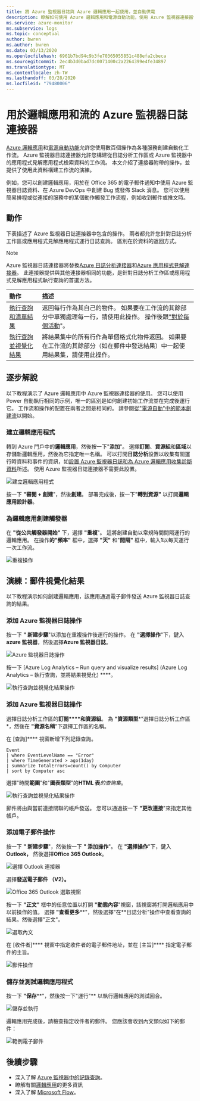 ```yaml
---
title: 將 Azure 監視器日誌與 Azure 邏輯應用一起使用，並自動供電
description: 瞭解如何使用 Azure 邏輯應用和電源自動功能，使用 Azure 監視器連接器快速自動執行可重複的進程。
ms.service: azure-monitor
ms.subservice: logs
ms.topic: conceptual
author: bwren
ms.author: bwren
ms.date: 03/13/2020
ms.openlocfilehash: 6961b7bd94c9b3fe70365055851c488efa2cbeca
ms.sourcegitcommit: 2ec4b3d0bad7dc0071400c2a2264399e4fe34897
ms.translationtype: MT
ms.contentlocale: zh-TW
ms.lasthandoff: 03/28/2020
ms.locfileid: "79480006"
---
```

# <a name="azure-monitor-logs-connector-for-logic-apps-and-flow"></a>用於邏輯應用和流的 Azure 監視器日誌連接器
[Azure 邏輯應用](/azure/logic-apps/)和[電源自動功能](https://ms.flow.microsoft.com)允許您使用數百個操作為各種服務創建自動化工作流。 Azure 監視器日誌連接器允許您構建從日誌分析工作區或 Azure 監視器中的應用程式見解應用程式檢索資料的工作流。 本文介紹了連接器附帶的操作，並提供了使用此資料構建工作流的演練。

例如，您可以創建邏輯應用，用於在 Office 365 的電子郵件通知中使用 Azure 監視器日誌資料、在 Azure DevOps 中創建 Bug 或發佈 Slack 消息。  您可以使用簡易排程或從連接的服務中的某個動作觸發工作流程，例如收到郵件或推文時。 

## <a name="actions"></a>動作
下表描述了 Azure 監視器日誌連接器中包含的操作。 兩者都允許您針對日誌分析工作區或應用程式見解應用程式運行日誌查詢。 區別在於資料的返回方式。

> [!NOTE]
> Azure 監視器日誌連接器將替換[Azure 日誌分析連接器](https://docs.microsoft.com/connectors/azureloganalytics/)和[Azure 應用程式見解連接器](https://docs.microsoft.com/connectors/applicationinsights/)。 此連接器提供與其他連接器相同的功能，是針對日誌分析工作區或應用程式見解應用程式執行查詢的首選方法。


| 動作 | 描述 |
|:---|:---|
| [執行查詢和清單結果](https://docs.microsoft.com/connectors/azuremonitorlogs/#run-query-and-list-results) | 返回每行作為其自己的物件。 如果要在工作流的其餘部分中單獨處理每一行，請使用此操作。 操作後跟["對於每個活動](../../logic-apps/logic-apps-control-flow-loops.md#foreach-loop)"。 |
| [執行查詢並視覺化結果](https://docs.microsoft.com/connectors/azuremonitorlogs/#run-query-and-visualize-results) | 將結果集中的所有行作為單個格式化物件返回。 如果要在工作流的其餘部分（如在郵件中發送結果）中一起使用結果集，請使用此操作。  |

## <a name="walkthroughs"></a>逐步解說
以下教程演示了 Azure 邏輯應用中 Azure 監視器連接器的使用。 您可以使用 Power 自動執行相同的示例，唯一的區別是如何創建初始工作流並在完成後運行它。 工作流和操作的配置在兩者之間是相同的。 請參閱[從"電源自動"中的範本創建流](https://docs.microsoft.com/power-automate/get-started-logic-template)以開始。


### <a name="create-a-logic-app"></a>建立邏輯應用程式

轉到 Azure 門戶中的**邏輯應用**，然後按一下"**添加**"。 選擇**訂閱**、**資源組**和**區域**以存儲新邏輯應用，然後為它指定唯一名稱。 可以打開**日誌分析**設置以收集有關運行時資料和事件的資訊，如[設置 Azure 監視器日誌和為 Azure 邏輯應用收集診斷資料](../../logic-apps/monitor-logic-apps-log-analytics.md)所述。 使用 Azure 監視器日誌連接器不需要此設置。

![建立邏輯應用程式](media/logicapp-flow-connector/create-logic-app.png)


按一下 **"審閱 + 創建**"，然後**創建**。 部署完成後，按一下"**轉到資源"** 以打開**邏輯應用設計器**。

### <a name="create-a-trigger-for-the-logic-app"></a>為邏輯應用創建觸發器
在 **"從公共觸發器開始"** 下，選擇 **"重複**"。 這將創建自動以常規時間間隔運行的邏輯應用。 在操作**的"頻率"** 框中，選擇 **"天"** 和"**間隔"** 框中，輸入**1**以每天運行一次工作流。

![重複操作](media/logicapp-flow-connector/recurrence-action.png)

## <a name="walkthrough-mail-visualized-results"></a>演練：郵件視覺化結果
以下教程演示如何創建邏輯應用，該應用通過電子郵件發送 Azure 監視器日誌查詢的結果。 

### <a name="add-azure-monitor-logs-action"></a>添加 Azure 監視器日誌操作
按一下 **" 新建步驟**"以添加在重複操作後運行的操作。 在 **"選擇操作**"下，鍵入**azure 監視器**，然後選擇**Azure 監視器日誌**。

![Azure 監視器日誌操作](media/logicapp-flow-connector/select-azure-monitor-connector.png)

按一下 [Azure Log Analytics – Run query and visualize results] \(Azure Log Analytics – 執行查詢，並將結果視覺化) ****。

![執行查詢並視覺化結果操作](media/logicapp-flow-connector/select-query-action-visualize.png)


### <a name="add-azure-monitor-logs-action"></a>添加 Azure 監視器日誌操作

選擇日誌分析工作區的**訂閱****和資源組**。 為 **"資源類型***"選擇日誌分析工作區*，然後在 **"資源名稱**"下選擇工作區的名稱。

在 [查詢]**** 視窗新增下列記錄查詢。  

```Kusto
Event
| where EventLevelName == "Error" 
| where TimeGenerated > ago(1day)
| summarize TotalErrors=count() by Computer
| sort by Computer asc   
```

選擇"時間**範圍**"和"**圖表類型**"的**HTML 表***的查詢集*。
   
![執行查詢並視覺化結果操作](media/logicapp-flow-connector/run-query-visualize-action.png)

郵件將由與當前連接關聯的帳戶發送。 您可以通過按一下 **"更改連接**"來指定其他帳戶。

### <a name="add-email-action"></a>添加電子郵件操作

按一下 **" 新建步驟**"，然後按一下 **" 添加操作**"。 在 **"選擇操作**"下，鍵入**Outlook，** 然後選擇**Office 365 Outlook**。

![選擇 Outlook 連接器](media/logicapp-flow-connector/select-outlook-connector.png)

選擇**發送電子郵件 （V2）。**

![Office 365 Outlook 選取視窗](media/logicapp-flow-connector/select-mail-action.png)

按一下 **"正文"** 框中的任意位置以打開 **"動態內容**"視窗，該視窗將打開邏輯應用中以前操作的值。 選擇 **"查看更多****"，然後選擇"在**日誌分析"操作中查看查詢的結果。然後選擇"正文"。

![選取內文](media/logicapp-flow-connector/select-body.png)

在 [收件者]**** 視窗中指定收件者的電子郵件地址，並在 [主旨]**** 指定電子郵件的主旨。 

![郵件操作](media/logicapp-flow-connector/mail-action.png)


### <a name="save-and-test-your-logic-app"></a>儲存並測試邏輯應用程式
按一下 **"保存****"，然後按一下"運行"** 以執行邏輯應用的測試回合。

![儲存並執行](media/logicapp-flow-connector/save-run.png)


邏輯應用完成後，請檢查指定收件者的郵件。  您應該會收到內文類似如下的郵件：

![範例電子郵件](media/logicapp-flow-connector/sample-mail.png)



## <a name="next-steps"></a>後續步驟

- 深入了解 [Azure 監視器中的記錄查詢](../log-query/log-query-overview.md)。
- 瞭解有關[邏輯應用](/azure/logic-apps/)的更多資訊
- 深入了解 [Microsoft Flow](https://ms.flow.microsoft.com)。

